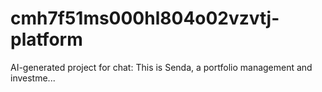 # cmh7f51ms000hl804o02vzvtj-platform
AI-generated project for chat: This is Senda, a portfolio management and investme...
